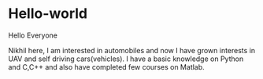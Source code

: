 # Hello-world

Hello Everyone

Nikhil here, I am interested in automobiles and now I have grown interests in UAV and self driving cars(vehicles).
I have a basic knowledge on Python and C,C++ and also have completed few courses on Matlab.
